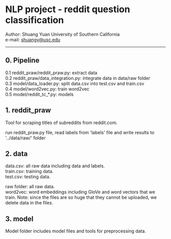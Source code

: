 # NLP project - reddit question classification
Author: Shuang Yuan 
University of Southern California  
e-mail: shuangy@usc.edu  

----------------

## 0. Pipeline
  0.1 reddit_praw/reddit_praw.py: extract data  
  0.2 reddit_praw/data_integration.py: integrate data in data/raw folder  
  0.3 model/data_loader.py: split data.csv into test.csv and train.csv  
  0.4 model/word2vec.py: train word2vec  
  0.5 model/reddit_tc_*.py: models  

## 1. reddit_praw

Tool for scraping titles of subreddits from reddit.com.  
  
run reddit_praw.py file, read labels from 'labels' file and write results to '../data/raw/' folder  
  
## 2. data
data.csv: all raw data including data and labels.  
train.csv: training data.  
test.csv: testing data.  

raw folder: all raw data.  
word2vec: word embeddings including GloVe and word vectors that we train. Note: since the files are so huge that they cannot be uploaded, we delete data in the files.   

## 3. model
Model folder includes model files and tools for preprocessing data.  

